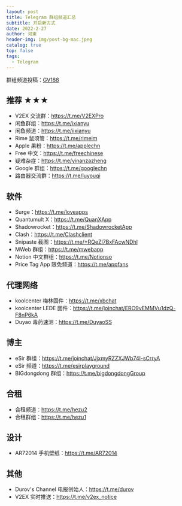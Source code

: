 ```yaml
---
layout: post
title: Telegram 群组频道汇总
subtitle: 开启新方式
date: 2022-2-27
author: 河東
header-img: img/post-bg-mac.jpeg
catalog: true
top: false
tags:
  - Telegram
---
```


群组频道投稿：[GV188](https://t.me/)

## 推荐 ★★★
- V2EX 交流群：<https://t.me/V2EXPro>
- 闲鱼群组：<https://t.me/ixianyu>
- 闲鱼频道：<https://t.me/iixianyu>
- Rime 鼠须管：<https://t.me/rimeim>
- Apple 果粉：<https://t.me/applechn>
- Free 中文：<https://t.me/freechinese>
- 疑难杂症：<https://t.me/yinanzazheng>
- Google 群组：<https://t.me/googlechn>
- 路由器交流群：<https://t.me/luyouqi>

## 软件
- Surge：<https://t.me/loveapps>
- Quantumult X：<https://t.me/QuanXApp>
- Shadowrocket：<https://t.me/ShadowrocketApp>
- Clash：<https://t.me/Clashclient>
- Snipaste 截图：<https://t.me/+RQeZl7BxFAcwNDhl>
- MWeb 群组：<https://t.me/mwebapp>
- Notion 中文群组：<https://t.me/Notionso>
- Price Tag App 限免频道：<https://t.me/appfans>


## 代理网络
- koolcenter 梅林固件：<https://t.me/xbchat>
- koolcenter LEDE 固件：<https://t.me/joinchat/ERO9vEMMVu1dzQ-F8nP6kA>
- Duyao 毒药速测：<https://t.me/DuyaoSS>

## 博主
- eSir 群组：<https://t.me/joinchat/JjxmyRZZXJWb74I-sCrryA>
- eSir 频道：<https://t.me/esirplayground>
- BIGdongdong 群组：<https://t.me/bigdongdongGroup>

## 合租
- 合租频道：<https://t.me/hezu2>
- 合租群组：<https://t.me/hezu1>

## 设计
- AR72014 手机壁纸：<https://t.me/AR72014>

## 其他
- Durov's Channel 电报创始人：<https://t.me/durov>
- V2EX 实时推送：<https://t.me/v2ex_notice>
